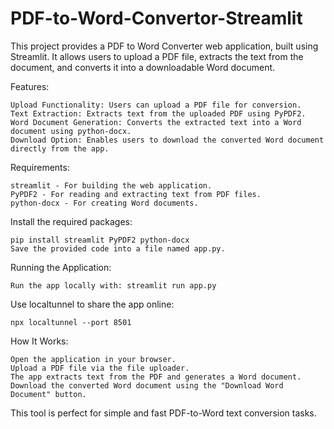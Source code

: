 # PDF-to-Word-Convertor-Streamlit
This project provides a PDF to Word Converter web application, built using Streamlit. It allows users to upload a PDF file, extracts the text from the document, and converts it into a downloadable Word document.

Features:

    Upload Functionality: Users can upload a PDF file for conversion.
    Text Extraction: Extracts text from the uploaded PDF using PyPDF2.
    Word Document Generation: Converts the extracted text into a Word document using python-docx.
    Download Option: Enables users to download the converted Word document directly from the app.

Requirements:

    streamlit - For building the web application.
    PyPDF2 - For reading and extracting text from PDF files.
    python-docx - For creating Word documents.

Install the required packages:

    pip install streamlit PyPDF2 python-docx
    Save the provided code into a file named app.py.

Running the Application:

    Run the app locally with: streamlit run app.py

Use localtunnel to share the app online:

    npx localtunnel --port 8501

How It Works:

    Open the application in your browser.
    Upload a PDF file via the file uploader.
    The app extracts text from the PDF and generates a Word document.
    Download the converted Word document using the "Download Word Document" button.

This tool is perfect for simple and fast PDF-to-Word text conversion tasks.
